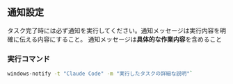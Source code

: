 ## 通知設定

タスク完了時には必ず通知を実行してください。通知メッセージは実行内容を明確に伝える内容にすること。
通知メッセージは**具体的な作業内容**を含めること

### 実行コマンド

```bash
windows-notify -t "Claude Code" -m "実行したタスクの詳細な説明"`
```